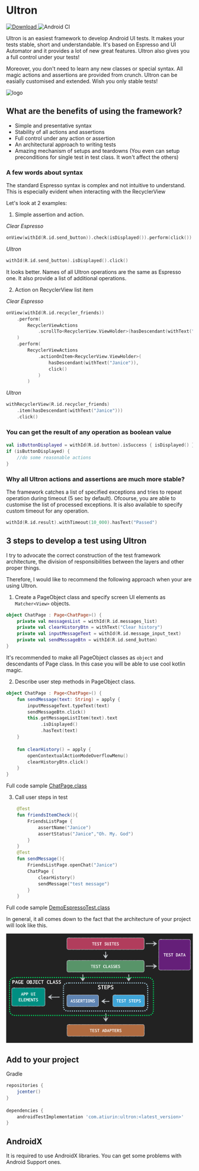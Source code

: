 # Ultron

[ ![Download](https://api.bintray.com/packages/alex-tiurin/android/ultron/images/download.svg) ](https://bintray.com/alex-tiurin/android/ultron/_latestVersion)
![Android CI](https://github.com/alex-tiurin/ultron/workflows/AndroidCI/badge.svg)

Ultron is an easiest framework to develop Android UI tests. It makes your tests stable, short and understandable.
It's based on Espresso and UI Automator and it provides a lot of new great features.
Ultron also gives you a full control under your tests!

Moreover, you don't need to learn any new classes or special syntax. All magic actions and assertions are provided from crunch.
Ultron can be easially customised and extended. Wish you only stable tests!

![logo](https://user-images.githubusercontent.com/12834123/106507974-d8558c80-64dc-11eb-975b-ea76ddb27a37.png)

## What are the benefits of using the framework?

- Simple and presentative syntax
- Stability of all actions and assertions
- Full control under any action or assertion
- An architectural approach to writing tests
- Amazing mechanism of setups and teardowns (You even can setup preconditions for single test in test class. It won't affect the others)

### A few words about syntax

The standard Espresso syntax is complex and not intuitive to understand. This is especially evident when interacting with the RecyclerView

Let's look at 2 examples:

1. Simple assertion and action.

_Clear Espresso_

```kotlin
onView(withId(R.id.send_button)).check(isDisplayed()).perform(click())
```
_Ultron_

```kotlin
withId(R.id.send_button).isDisplayed().click()
```
It looks better. Names of all Ultron operations are the same as Espresso one. It also provide a list of additional operations.

2. Action on RecyclerView list item

_Clear Espresso_

```kotlin
onView(withId(R.id.recycler_friends))
    .perform(
        RecyclerViewActions
            .scrollTo<RecyclerView.ViewHolder>(hasDescendant(withText("Janice")))
    )
    .perform(
        RecyclerViewActions
            .actionOnItem<RecyclerView.ViewHolder>(
                hasDescendant(withText("Janice")),
                click()
            )
        )
```
_Ultron_

```kotlin
withRecyclerView(R.id.recycler_friends)
    .item(hasDescendant(withText("Janice")))
    .click()
```
### You can get the result of any operation as boolean value

```kotlin
val isButtonDisplayed = withId(R.id.button).isSuccess { isDisplayed() }
if (isButtonDisplayed) {
    //do some reasonable actions
}
```
### Why all Ultron actions and assertions are much more stable?

The framework catches a list of specified exceptions and tries to repeat operation during timeout (5 sec by default). Ofcourse, you are able to customise the list of processed exceptions. It is also available to specify custom timeout for any operation. 

```kotlin
withId(R.id.result).withTimeout(10_000).hasText("Passed")
```

## 3 steps to develop a test using Ultron

I try to advocate the correct construction of the test framework architecture, the division of responsibilities between the layers and other proper things.

Therefore, I would like to recommend the following approach when your are using Ultron.

1. Create a PageObject class and specify screen UI elements as `Matcher<View>` objects.

```kotlin
object ChatPage : Page<ChatPage>() {
    private val messagesList = withId(R.id.messages_list)
    private val clearHistoryBtn = withText("Clear history")
    private val inputMessageText = withId(R.id.message_input_text)
    private val sendMessageBtn = withId(R.id.send_button)
}
```

It's recommended to make all PageObject classes as `object` and descendants of Page class.
In this case you will be able to use cool kotlin magic.

2. Describe user step methods in PageObject class.

```kotlin
object ChatPage : Page<ChatPage>() {
    fun sendMessage(text: String) = apply {
        inputMessageText.typeText(text)
        sendMessageBtn.click()
        this.getMessageListItem(text).text
             .isDisplayed()
             .hasText(text)
    }

    fun clearHistory() = apply {
        openContextualActionModeOverflowMenu()
        clearHistoryBtn.click()
    }
}
```
Full code sample [ChatPage.class](https://github.com/alex-tiurin/ultron/blob/master/sample-app/src/androidTest/java/com/atiurin/sampleapp/pages/ChatPage.kt)

3. Call user steps in test

```kotlin
    @Test
    fun friendsItemCheck(){
        FriendsListPage {
            assertName("Janice")
            assertStatus("Janice","Oh. My. God")
        }
    }
    @Test
    fun sendMessage(){
        FriendsListPage.openChat("Janice")
        ChatPage {
            clearHistory()
            sendMessage("test message")
        }
    }
```
Full code sample [DemoEspressoTest.class](https://github.com/alex-tiurin/ultron/blob/master/sample-app/src/androidTest/java/com/atiurin/sampleapp/tests/espresso/DemoEspressoTest.kt)

In general, it all comes down to the fact that the architecture of your project will look like this.

![Architecture](https://github.com/alex-tiurin/espresso-page-object/blob/master/wiki/img/architecture.png)

## Add to your project
Gradle
```groovy
repositories {
    jcenter()
}

dependencies {
    androidTestImplementation 'com.atiurin:ultron:<latest_version>'
}
```

## AndroidX

It is required to use AndroidX libraries. You can get some problems with Android Support ones.
